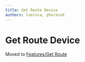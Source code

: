 ```yaml
---
title: Get Route Device
authors: lvernia, phoracek
---
```


# Get Route Device

Moved to [Features/Get Route](/develop/release-management/features/network/get-route.html)
